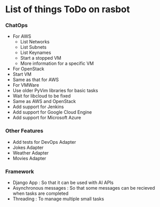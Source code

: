 # List of things ToDo on rasbot

### ChatOps
* For AWS
  * List Networks
  * List Subnets
  * List Keynames
  * Start a stopped VM
  * More information for a specific VM
 * For OpenStack
  * Start VM
  * Same as that for AWS
 * For VMWare
  * Use older PyVim libraries for basic tasks
  * Wait for libcloud to be fixed
  * Same as AWS and OpenStack
* Add support for Jenkins
* Add support for Google Cloud Engine
* Add support for Microsoft Azure

### Other Features
* Add tests for DevOps Adapter
* Jokes Adapter
* Weather Adapter
* Movies Adapter

### Framework
* Django App : So that it can be used with AI APIs
* Asynchronous messages : So that some messages can be recieved when tasks are completed
* Threading : To manage multiple small tasks
